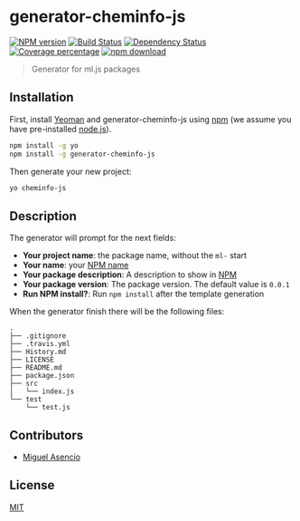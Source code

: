 # generator-cheminfo-js

  [![NPM version][npm-image]][npm-url]
  [![Build Status][travis-image]][travis-url]
  [![Dependency Status][daviddm-image]][daviddm-url]
  [![Coverage percentage][coveralls-image]][coveralls-url]
  [![npm download][download-image]][download-url]

> Generator for ml.js packages

## Installation

First, install [Yeoman](http://yeoman.io) and generator-cheminfo-js using [npm](https://www.npmjs.com/) (we assume you have pre-installed [node.js](https://nodejs.org/)).

```bash
npm install -g yo
npm install -g generator-cheminfo-js
```

Then generate your new project:

```bash
yo cheminfo-js
```

## Description

The generator will prompt for the next fields:

  * __Your project name__: the package name, without the `ml-` start
  * __Your name__: your [NPM name](https://docs.npmjs.com/files/package.json#people-fields-author-contributors)
  * __Your package description__: A description to show in [NPM](https://docs.npmjs.com/files/package.json#description-1)
  * __Your package version__: The package version. The default value is `0.0.1`
  * __Run NPM install?__: Run `npm install` after the template generation

When the generator finish there will be the following files:

```
.
├── .gitignore
├── .travis.yml
├── History.md
├── LICENSE
├── README.md
├── package.json
├── src
│   └── index.js
└── test
    └── test.js
```

## Contributors

* [Miguel Asencio](https://github.com/maasencioh)

## License

[MIT](./LICENSE)

[npm-image]: https://badge.fury.io/js/generator-cheminfo-js.svg
[npm-url]: https://npmjs.org/package/generator-cheminfo-js
[travis-image]: https://travis-ci.org/cheminfo-js/generator-cheminfo-js.svg?branch=master
[travis-url]: https://travis-ci.org/cheminfo-js/generator-cheminfo-js
[daviddm-image]: https://david-dm.org/cheminfo-js/generator-cheminfo-js.svg?theme=shields.io
[daviddm-url]: https://david-dm.org/cheminfo-js/generator-cheminfo-js
[coveralls-image]: https://coveralls.io/repos/github/cheminfo-js/generator-cheminfo-js/badge.svg?branch=master
[coveralls-url]: https://coveralls.io/github/cheminfo-js/generator-cheminfo-js?branch=master
[download-image]: https://img.shields.io/npm/dm/generator-cheminfo-js.svg?style=flat-square
[download-url]: https://npmjs.org/package/generator-cheminfo-js
